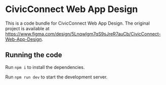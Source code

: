 
  # CivicConnect Web App Design

  This is a code bundle for CivicConnect Web App Design. The original project is available at https://www.figma.com/design/5Lnqwlgm7qS9sJreR7auCb/CivicConnect-Web-App-Design.

  ## Running the code

  Run `npm i` to install the dependencies.

  Run `npm run dev` to start the development server.
  